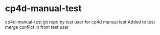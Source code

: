 # cp4d-manual-test
cp4d-manual-test git repo by test user for cp4d manual test
Added to test merge conflict in from test user

